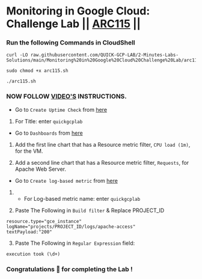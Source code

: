 # Monitoring in Google Cloud: Challenge Lab || [ARC115](https://www.cloudskillsboost.google/focuses/63855?parent=catalog) ||


### Run the following Commands in CloudShell

```
curl -LO raw.githubusercontent.com/QUICK-GCP-LAB/2-Minutes-Labs-Solutions/main/Monitoring%20in%20Google%20Cloud%20Challenge%20Lab/arc115.sh

sudo chmod +x arc115.sh

./arc115.sh
```

### NOW FOLLOW [VIDEO'S](https://youtu.be/bJmehGefeek) INSTRUCTIONS.

* Go to `Create Uptime Check` from [here](https://console.cloud.google.com/monitoring/uptime/create?)

1. For Title: enter `quickgcplab`

* Go to `Dashboards` from [here](https://console.cloud.google.com/monitoring/dashboards?)

1. Add the first line chart that has a Resource metric filter, `CPU load (1m)`, for the VM.

2. Add a second line chart that has a Resource metric filter, `Requests`, for Apache Web Server.

* Go to `Create log-based metric` from [here](https://console.cloud.google.com/logs/metrics/edit?)

1. * For Log-based metric name: enter `quickgcplab`

2. Paste The Following in `Build filter` & Replace PROJECT_ID
```
resource.type="gce_instance"
logName="projects/PROJECT_ID/logs/apache-access"
textPayload:"200"
```

3. Paste The Following in `Regular Expression` field:
```
execution took (\d+)
```

### Congratulations 🎉 for completing the Lab !

